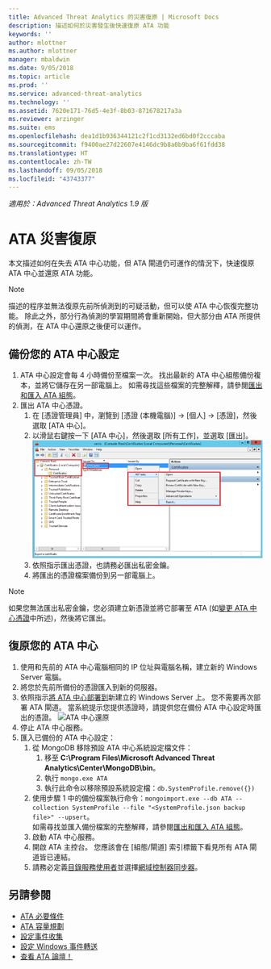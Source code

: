 ```yaml
---
title: Advanced Threat Analytics 的災害復原 | Microsoft Docs
description: 描述如何於災害發生後快速復原 ATA 功能
keywords: ''
author: mlottner
ms.author: mlottner
manager: mbaldwin
ms.date: 9/05/2018
ms.topic: article
ms.prod: ''
ms.service: advanced-threat-analytics
ms.technology: ''
ms.assetid: 7620e171-76d5-4e3f-8b03-871678217a3a
ms.reviewer: arzinger
ms.suite: ems
ms.openlocfilehash: dea1d1b936344121c2f1cd3132ed6bd0f2cccaba
ms.sourcegitcommit: f9400ae27d22607e4146dc9b8a0b9ba6f61fdd38
ms.translationtype: HT
ms.contentlocale: zh-TW
ms.lasthandoff: 09/05/2018
ms.locfileid: "43743377"
---
```

*適用於：Advanced Threat Analytics 1.9 版*



# <a name="ata-disaster-recovery"></a>ATA 災害復原
本文描述如何在失去 ATA 中心功能，但 ATA 閘道仍可運作的情況下，快速復原 ATA 中心並還原 ATA 功能。 

>[!NOTE]
> 描述的程序並無法復原先前所偵測到的可疑活動，但可以使 ATA 中心恢復完整功能。 除此之外，部分行為偵測的學習期間將會重新開始，但大部分由 ATA 所提供的偵測，在 ATA 中心還原之後便可以運作。 

## <a name="back-up-your-ata-center-configuration"></a>備份您的 ATA 中心設定

1. ATA 中心設定會每 4 小時備份至檔案一次。 找出最新的 ATA 中心組態備份複本，並將它儲存在另一部電腦上。 如需尋找這些檔案的完整解釋，請參閱[匯出和匯入 ATA 組態](ata-configuration-file.md)。 
2. 匯出 ATA 中心憑證。
    1. 在 [憑證管理員] 中，瀏覽到 [憑證 (本機電腦)]  ->  [個人]  -> [憑證]，然後選取 [ATA 中心]。
    2. 以滑鼠右鍵按一下 [ATA 中心]，然後選取 [所有工作]，並選取 [匯出]。 
     ![ATA 中心憑證](media/ata-center-cert.png)
    3. 依照指示匯出憑證，也請務必匯出私密金鑰。
    4. 將匯出的憑證檔案備份到另一部電腦上。

  > [!NOTE] 
  > 如果您無法匯出私密金鑰，您必須建立新憑證並將它部署至 ATA (如[變更 ATA 中心憑證](modifying-ata-center-configuration.md)中所述)，然後將它匯出。 

## <a name="recover-your-ata-center"></a>復原您的 ATA 中心

1. 使用和先前的 ATA 中心電腦相同的 IP 位址與電腦名稱，建立新的 Windows Server 電腦。
2. 將您於先前所備份的憑證匯入到新的伺服器。
3. 依照指示[將 ATA 中心部署到](install-ata-step1.md)新建立的 Windows Server 上。 您不需要再次部署 ATA 閘道。 當系統提示您提供憑證時，請提供您在備份 ATA 中心設定時匯出的憑證。 
![ATA 中心還原](media/disaster-recovery-deploymentss.png)
4. 停止 ATA 中心服務。
5. 匯入已備份的 ATA 中心設定：
    1. 從 MongoDB 移除預設 ATA 中心系統設定檔文件： 
        1. 移至 **C:\Program Files\Microsoft Advanced Threat Analytics\Center\MongoDB\bin**。 
        2. 執行 `mongo.exe ATA` 
        3. 執行此命令以移除預設系統設定檔：`db.SystemProfile.remove({})`
    2. 使用步驟 1 中的備份檔案執行命令：`mongoimport.exe --db ATA --collection SystemProfile --file "<SystemProfile.json backup file>" --upsert`。</br>
    如需尋找並匯入備份檔案的完整解釋，請參閱[匯出和匯入 ATA 組態](ata-configuration-file.md)。 
    3. 啟動 ATA 中心服務。
    4. 開啟 ATA 主控台。 您應該會在 [組態/閘道] 索引標籤下看見所有 ATA 閘道皆已連結。
    5. 請務必定義[目錄服務使用者](install-ata-step2.md)並選擇[網域控制器同步器](install-ata-step5.md)。 






## <a name="see-also"></a>另請參閱
- [ATA 必要條件](ata-prerequisites.md)
- [ATA 容量規劃](ata-capacity-planning.md)
- [設定事件收集](install-ata-step6.md)
- [設定 Windows 事件轉送](configure-event-collection.md)
- [查看 ATA 論壇！](https://social.technet.microsoft.com/Forums/security/home?forum=mata)
